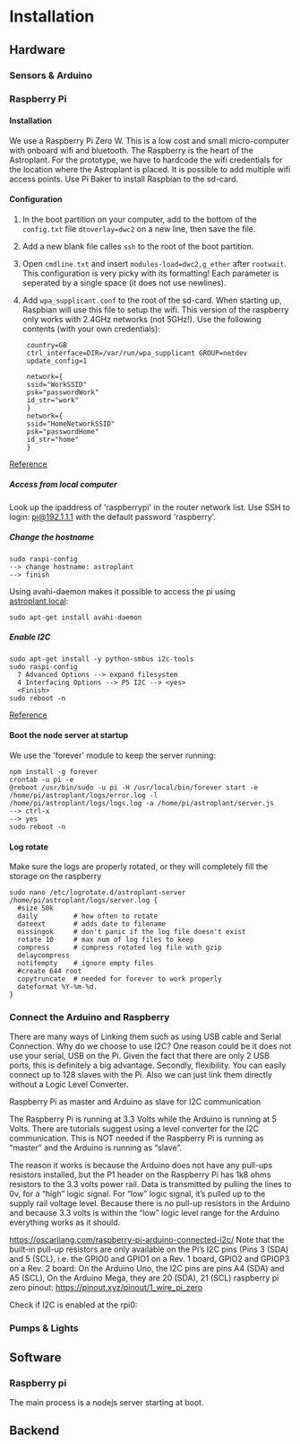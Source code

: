 # Installation 
## Hardware
### Sensors & Arduino 


### Raspberry Pi 
#### Installation
We use a Raspberry Pi Zero W. This is a low cost and small micro-computer with onboard wifi and bluetooth. The Raspberry is the heart of the Astroplant. 
For the prototype, we have to hardcode the wifi credentials for the location where the Astroplant is placed. It is possible to add multiple wifi access points. 
Use Pi Baker to install Raspbian to the sd-card. 

#### Configuration
1. In the boot partition on your computer, add to the bottom of the `config.txt` file `dtoverlay=dwc2` on a new line, then save the file.
2. Add a new blank file calles `ssh` to the root of the boot partition. 
3. Open `cmdline.txt` and insert `modules-load=dwc2,g_ether` after `rootwait`. This configuration is very picky with its formatting! Each parameter is seperated by a single space (it does not use newlines). 
4. Add `wpa_supplicant.conf` to the root of the sd-card. When starting up, Raspbian will use this file to setup the wifi. This version of the raspberry only works with 2.4GHz networks (not 5GHz!). Use the following contents (with your own credentials): 
    
        country=GB
        ctrl_interface=DIR=/var/run/wpa_supplicant GROUP=netdev
        update_config=1
        
        network={
        ssid="WorkSSID"
        psk="passwordWork"
        id_str="work"
        }
        network={
        ssid="HomeNetworkSSID"
        psk="passwordHome"
        id_str="home"
        }
[Reference](https://gist.github.com/gbaman/975e2db164b3ca2b51ae11e45e8fd40a)

##### Access from local computer
Look up the ipaddress of 'raspberrypi' in the router network list. 
Use SSH to login: pi@192.1.1.1 with the default password 'raspberry'. 

##### Change the hostname
    
    sudo raspi-config
    --> change hostname: astroplant 
    --> finish 

Using avahi-daemon makes it possible to access the pi using [astroplant.local](http://astroplant.local): 
    
    sudo apt-get install avahi-daemon

##### Enable I2C 
    sudo apt-get install -y python-smbus i2c-tools
    sudo raspi-config
      7 Advanced Options --> expand filesystem
      4 Interfacing Options --> P5 I2C --> <yes>
      <Finish>
    sudo reboot -n

[Reference](https://learn.adafruit.com/adafruits-raspberry-pi-lesson-4-gpio-setup/configuring-i2c)

#### Boot the node server at startup 
We use the 'forever' module to keep the server running: 
    
    npm install -g forever 
    crontab -u pi -e
    @reboot /usr/bin/sudo -u pi -H /usr/local/bin/forever start -e /home/pi/astroplant/logs/error.log -l /home/pi/astroplant/logs/logs.log -a /home/pi/astroplant/server.js
    --> ctrl-x
    --> yes 
    sudo reboot -n

#### Log rotate
Make sure the logs are properly rotated, or they will completely fill the storage on the raspberry 
    
    sudo nano /etc/logrotate.d/astroplant-server
    /home/pi/astroplant/logs/server.log {
      #size 50k
      daily         # how often to rotate
      dateext       # adds date to filename 
      missingok     # don't panic if the log file doesn't exist
      rotate 10     # max num of log files to keep
      compress      # compress rotated log file with gzip
      delaycompress
      notifempty    # ignore empty files
      #create 644 root
      copytruncate  # needed for forever to work properly
      dateformat %Y-%m-%d.
    }

### Connect the Arduino and Raspberry 
There are many ways of Linking them such as using USB cable and Serial Connection. Why do we choose to use I2C? One reason could be it does not use your serial, USB on the Pi. Given the fact that there are only 2 USB ports, this is definitely a big advantage. Secondly, flexibility. You can easily connect up to 128 slaves with the Pi. Also we can just link them directly without a Logic Level Converter.

Raspberry Pi as master and Arduino as slave for I2C communication

The Raspberry Pi is running at 3.3 Volts while the Arduino is running at 5 Volts. There are tutorials suggest using a level converter for the I2C communication. This is NOT needed if the Raspberry Pi is running as “master” and the Arduino is running as “slave”.

The reason it works is because the Arduino does not have any pull-ups resistors installed, but the P1 header on the Raspberry Pi has 1k8 ohms resistors to the 3.3 volts power rail. Data is transmitted by pulling the lines to 0v, for a “high” logic signal. For “low” logic signal, it’s pulled up to the supply rail voltage level. Because there is no pull-up resistors in the Arduino and because 3.3 volts is within the “low” logic level range for the Arduino everything works as it should.

https://oscarliang.com/raspberry-pi-arduino-connected-i2c/
Note that the built-in pull-up resistors are only available on the Pi’s I2C pins (Pins 3 (SDA) and 5 (SCL), i.e. the GPIO0 and GPIO1 on a Rev. 1 board, GPIO2 and GPIOP3 on a Rev. 2 board:
On the Arduino Uno, the I2C pins are pins A4 (SDA) and A5 (SCL), On the Arduino Mega, they are 20 (SDA), 21 (SCL)
raspberry pi zero pinout: https://pinout.xyz/pinout/1_wire_pi_zero 

Check if I2C is enabled at the rpi0: 

### Pumps & Lights 


## Software 
### Raspberry pi
The main process is a nodejs server starting at boot. 

## Backend